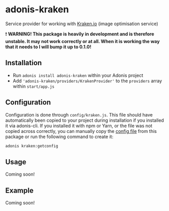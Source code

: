 # adonis-kraken

Service provider for working with [Kraken.io](https://www.kraken.io) (image optimisation service)

:exclamation: **WARNING! This package is heavily in development and is therefore unstable. It may not work correctly or at all. When it is working the way that it needs to I will bump it up to 0.1.0!**

## Installation
* Run `adonis install adonis-kraken` within your Adonis project
* Add `'adonis-kraken/providers/KrakenProvider'` to the `providers` array within `start/app.js`

## Configuration
Configuration is done through `config/kraken.js`. This file should have automatically been copied to your project during installation if you installed it via adonis-cli. If you installed it with npm or Yarn, or the file was not copied across correctly, you can manually copy the [config file](config/kraken.js) from this package or run the following command to create it:
```bash
adonis kraken:getconfig
```

## Usage
Coming soon!

## Example
Coming soon!
